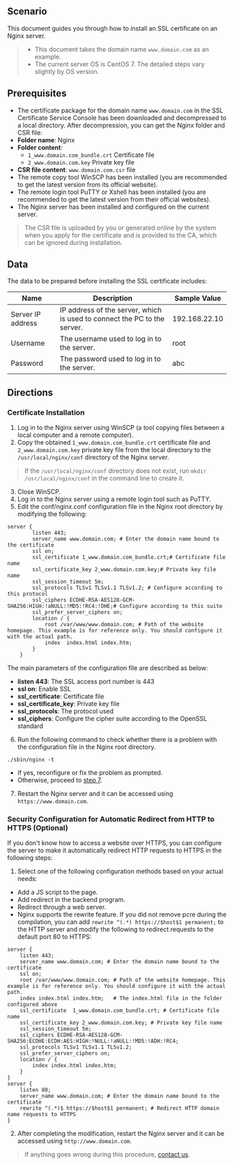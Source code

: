 ## Scenario
This document guides you through how to install an SSL certificate on an Nginx server.
>
>- This document takes the domain name `www.domain.com` as an example.
>- The current server OS is CentOS 7. The detailed steps vary slightly by OS version.
>
## Prerequisites
- The certificate package for the domain name `www.domain.com` in the SSL Certificate Service Console has been downloaded and decompressed to a local directory.
After decompression, you can get the Nginx folder and CSR file:
 - **Folder name**: Nginx
 - **Folder content**:
    - `1_www.domain.com_bundle.crt`   Certificate file
    - `2_www.domain.com.key`   Private key file
  - **CSR file content**: 	`www.domain.com.csr` file
- The remote copy tool WinSCP has been installed (you are recommended to get the latest version from its official website).
- The remote login tool PuTTY or Xshell has been installed (you are recommended to get the latest version from their official websites).
- The Nginx server has been installed and configured on the current server.

>The CSR file is uploaded by you or generated online by the system when you apply for the certificate and is provided to the CA, which can be ignored during installation.

## Data
The data to be prepared before installing the SSL certificate includes:

| Name | Description | Sample Value |
|---------|---------|---------|
| Server IP address | IP address of the server, which is used to connect the PC to the server. | 192.168.22.10 |
| Username | The username used to log in to the server. | root |
| Password | The password used to log in to the server. | abc |

## Directions

### Certificate Installation
1. Log in to the Nginx server using WinSCP (a tool copying files between a local computer and a remote computer).
2. Copy the obtained `1_www.domain.com_bundle.crt` certificate file and `2_www.domain.com.key` private key file from the local directory to the `/usr/local/nginx/conf` directory of the Nginx server.
> If the `/usr/local/nginx/conf` directory does not exist, run `mkdir /usr/local/nginx/conf` in the command line to create it.
3. Close WinSCP.
4. Log in to the Nginx server using a remote login tool such as PuTTY.
5. Edit the conf/nginx.conf configuration file in the Nginx root directory by modifying the following:
```
server {
        listen 443;
        server_name www.domain.com; # Enter the domain name bound to the certificate
        ssl on;
        ssl_certificate 1_www.domain.com_bundle.crt;# Certificate file name
        ssl_certificate_key 2_www.domain.com.key;# Private key file name
        ssl_session_timeout 5m;
        ssl_protocols TLSv1 TLSv1.1 TLSv1.2; # Configure according to this protocol
        ssl_ciphers ECDHE-RSA-AES128-GCM-SHA256:HIGH:!aNULL:!MD5:!RC4:!DHE;# Configure according to this suite
        ssl_prefer_server_ciphers on;
        location / {
            root /var/www/www.domain.com; # Path of the website homepage. This example is for reference only. You should configure it with the actual path.
            index  index.html index.htm;
        }
    }
```
The main parameters of the configuration file are described as below:
 - **listen 443**: The SSL access port number is 443
 - **ssl on**: Enable SSL
 - **ssl_certificate**: Certificate file
 - **ssl_certificate_key**: Private key file
 - **ssl_protocols**: The protocol used
 - **ssl_ciphers**: Configure the cipher suite according to the OpenSSL standard
6. Run the following command to check whether there is a problem with the configuration file in the Nginx root directory.
```
./sbin/nginx -t
```
 - If yes, reconfigure or fix the problem as prompted.
 - Otherwise, proceed to [step 7](#step7).
<span id="step6"></span>
7. Restart the Nginx server and it can be accessed using `https://www.domain.com`.

### Security Configuration for Automatic Redirect from HTTP to HTTPS (Optional)

If you don't know how to access a website over HTTPS, you can configure the server to make it automatically redirect HTTP requests to HTTPS in the following steps:
1. Select one of the following configuration methods based on your actual needs:
 - Add a JS script to the page.
 - Add redirect in the backend program.
 - Redirect through a web server.
 - Nginx supports the rewrite feature. If you did not remove pcre during the compilation, you can add `rewrite ^(.*) https://$host$1 permanent;` to the HTTP server and modify the following to redirect requests to the default port 80 to HTTPS:
```
server {
    listen 443;
    server_name www.domain.com; # Enter the domain name bound to the certificate
    ssl on;
    root /var/www/www.domain.com; # Path of the website homepage. This example is for reference only. You should configure it with the actual path.
    index index.html index.htm;   # The index.html file in the folder configured above
    ssl_certificate  1_www.domain.com_bundle.crt; # Certificate file name
    ssl_certificate_key 2_www.domain.com.key; # Private key file name
    ssl_session_timeout 5m;
    ssl_ciphers ECDHE-RSA-AES128-GCM-SHA256:ECDHE:ECDH:AES:HIGH:!NULL:!aNULL:!MD5:!ADH:!RC4;
    ssl_protocols TLSv1 TLSv1.1 TLSv1.2;
    ssl_prefer_server_ciphers on;
    location / {
        index index.html index.htm;
    }
}
server {
    listen 80;
    server_name www.domain.com; # Enter the domain name bound to the certificate
    rewrite ^(.*)$ https://$host$1 permanent; # Redirect HTTP domain name requests to HTTPS
}
```
2. After completing the modification, restart the Nginx server and it can be accessed using `http://www.domain.com`.

> If anything goes wrong during this procedure, [contact us](https://intl.cloud.tencent.com/document/product/1007/30951).

